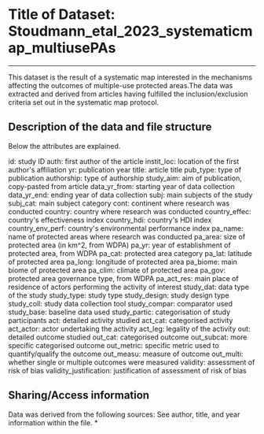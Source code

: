 # Title of Dataset: Stoudmann_etal_2023_systematicmap_multiusePAs
---

This dataset is the result of a systematic map interested in the mechanisms 
affecting the outcomes of multiple-use protected areas.The data was extracted
and derived from articles having fulfilled the inclusion/exclusion criteria set out in the systematic map protocol.


## Description of the data and file structure

Below the attributes are explained.

id: study ID
auth: first author of the article
instit_loc: location of the first author's affiliation
yr: publication year
title: article title
pub_type: type of publication
authorship: type of authorship
study_aim: aim of publication, copy-pasted from article
data_yr_from: starting year of data collection
data_yr_end: ending year of data collection
subj: main subjects of the study
subj_cat: main subject category
cont: continent where research was conducted
country: country where research was conducted
country_effec: country's effectiveness index
country_hdi: country's HDI index
country_env_perf: country's environmental performance index
pa_name: name of protected areas where research was conducted
pa_area: size of protected area (in km^2, from WDPA)
pa_yr: year of establishment of protected area, from WDPA
pa_cat: protected area category
pa_lat: latitude of protected area
pa_long: longitude of protected area
pa_biome: main biome of protected area
pa_clim: climate of protected area
pa_gov: protected area governance type, from WDPA
pa_act_res: main place of residence of actors performing the activity of interest
study_dat: data type of the study
study_type: study type
study_design: study design type
study_coll: study data collection tool
study_compar: comparator used
study_base: baseline data used
study_partic: categorisation of study participants
act: detailed activity studied
act_cat: categorised activity
act_actor: actor undertaking the activity
act_leg: legality of the activity
out: detailed outcome studied
out_cat: categorised outcome
out_subcat: more specific categorised outcome
out_metric: specific metric used to quantify/qualify the outcome
out_measu: measure of outcome
out_multi: whether single or multiple outcomes were measured
validity: assessment of risk of bias
validity_justification: justification of assessment of risk of bias




## Sharing/Access information


Data was derived from the following sources: See author, title, and year 
information within the file.
  * 
